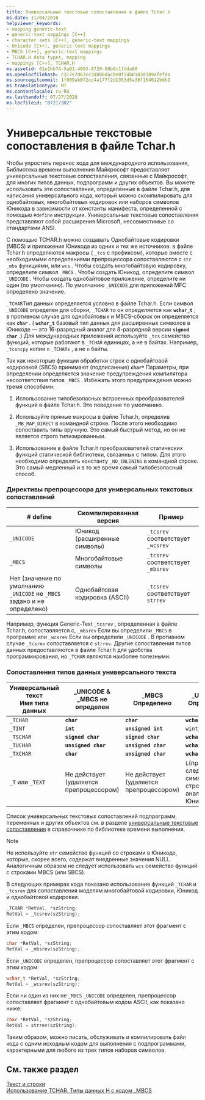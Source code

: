 ```yaml
---
title: Универсальные текстовые сопоставления в файле Tchar.h
ms.date: 11/04/2016
helpviewer_keywords:
- mapping generic-text
- generic-text mappings [C++]
- character sets [C++], generic-text mappings
- Unicode [C++], generic-text mappings
- MBCS [C++], generic-text mappings
- TCHAR.H data types, mapping
- mappings [C++], TCHAR.H
ms.assetid: 01e1bb74-5a01-4093-8720-68b6c1fdda80
ms.openlocfilehash: c317e7d67cc3d086dacbe0f24b0103d389afefda
ms.sourcegitcommit: 1f009ab0f2cc4a177f2d1353d5a38f164612bdb1
ms.translationtype: MT
ms.contentlocale: ru-RU
ms.lasthandoff: 07/27/2020
ms.locfileid: "87217302"
---
```

# <a name="generic-text-mappings-in-tcharh"></a>Универсальные текстовые сопоставления в файле Tchar.h

Чтобы упростить перенос кода для международного использования, Библиотека времени выполнения Майкрософт предоставляет универсальные текстовые сопоставления, связанные с Майкрософт, для многих типов данных, подпрограмм и других объектов. Вы можете использовать эти сопоставления, определенные в файле Tchar.h, для написания универсального кода, который можно скомпилировать для однобайтовых, многобайтовых кодировок или наборов символов Юникода в зависимости от константы манифеста, определенной с помощью `#define` инструкции. Универсальные текстовые сопоставления представляют собой расширения Microsoft, несовместимые со стандартами ANSI.

С помощью TCHAR.h можно создавать Однобайтовые кодировки (MBCS) и приложения Юникода из одних и тех же источников. в файле Tchar.h определяются макросы ( `_tcs` с префиксом), которые вместе с необходимыми определениями препроцессора сопоставляются с `str` `_mbs` функциями, или `wcs` . Чтобы создать многобайтовую кодировку, определите символ `_MBCS` . Чтобы создать Юникод, определите символ `_UNICODE` . Чтобы создать однобайтовое приложение, определите ни один (по умолчанию). По умолчанию `_UNICODE` для приложений MFC определено значение.

`_TCHAR`Тип данных определяется условно в файле Tchar.h. Если символ `_UNICODE` определен для сборки, `_TCHAR` то он определяется как **`wchar_t`** ; в противном случае для однобайтовых и MBCS-сборок он определяется как **`char`** . ( **`wchar_t`** базовый тип данных для расширенных символов в Юникоде — это 16-разрядный аналог для 8-разрядной версии **`signed char`** .) Для международных приложений используйте `_tcs` семейство функций, которые работают в `_TCHAR` единицах, а не в байтах. Например, `_tcsncpy` копии `n` `_TCHARs` , а не `n` байты.

Так как некоторые функции обработки строк с однобайтовой кодировкой (SBCS) принимают (подписанные) **`char*`** Параметры, при определении определяется значение предупреждения компилятора несоответствия типов `_MBCS` . Избежать этого предупреждения можно тремя способами:

1. Использование типобезопасных встроенных преобразователей функций в файле Tchar.h. Это поведение по умолчанию.

1. Используйте прямые макросы в файле Tchar.h, определив `_MB_MAP_DIRECT` в командной строке. После этого необходимо сопоставить типы вручную. Это самый быстрый метод, но он не является строго типизированным.

1. Использование в файле Tchar.h преобразователей статических функций статической библиотеки, связанных с типом. Для этого необходимо определить константу `_NO_INLINING` в командной строке. Это самый медленный и в то же время самый типобезопасный способ.

### <a name="preprocessor-directives-for-generic-text-mappings"></a>Директивы препроцессора для универсальных текстовых сопоставлений

|# define|Скомпилированная версия|Пример|
|---------------|----------------------|-------------|
|`_UNICODE`|Юникод (расширенные символы)|`_tcsrev` соответствует `_wcsrev`|
|`_MBCS`|Многобайтовые символы|`_tcsrev` соответствует `_mbsrev`|
|Нет (значение по умолчанию `_UNICODE` не `_MBCS` задано и не определено)|Однобайтовая кодировка (ASCII)|`_tcsrev` соответствует `strrev`|

Например, функция Generic-Text `_tcsrev` , определенная в файле Tchar.h, сопоставляется с, `_mbsrev` Если вы определили `_MBCS` в программе или `_wcsrev` Если вы определили `_UNICODE` . В противном случае `_tcsrev` сопоставляется с `strrev`. Другие сопоставления типов данных предоставляются в файле Tchar.h для удобства программирования, но `_TCHAR` являются наиболее полезными.

### <a name="generic-text-data-type-mappings"></a>Сопоставления типов данных универсального текста

|Универсальный текст<br /> Имя типа данных|_UNICODE &<br /> _MBCS не определен|_MBCS<br /> Определено|_UNICODE<br /> Определено|
|--------------------------------------|----------------------------------------|------------------------|---------------------------|
|`_TCHAR`|**`char`**|**`char`**|**`wchar_t`**|
|`_TINT`|**`int`**|**`unsigned int`**|`wint_t`|
|`_TSCHAR`|**`signed char`**|**`signed char`**|**`wchar_t`**|
|`_TUCHAR`|**`unsigned char`**|**`unsigned char`**|**`wchar_t`**|
|`_TXCHAR`|**`char`**|**`unsigned char`**|**`wchar_t`**|
|`_T` или `_TEXT`|Не действует (удаляется препроцессором)|Не действует (удаляется препроцессором)|`L`(преобразует следующий символ или строку в его аналог в Юникоде)|

Список универсальных текстовых сопоставлений подпрограмм, переменных и других объектов см. в разделе [универсальные текстовые сопоставления](../c-runtime-library/generic-text-mappings.md) в справочнике по библиотеке времени выполнения.

> [!NOTE]
> Не используйте `str` семейство функций со строками в Юникоде, которые, скорее всего, содержат внедренные значения NULL. Аналогичным образом не следует использовать `wcs` семейство функций с строками MBCS (или SBCS).

В следующих примерах кода показано использование функций `_TCHAR` и `_tcsrev` для сопоставления моделям многобайтовой кодировки, Юникод и однобайтовой кодировки.

```cpp
_TCHAR *RetVal, *szString;
RetVal = _tcsrev(szString);
```

Если `_MBCS` определен, препроцессор сопоставляет этот фрагмент с этим кодом:

```cpp
char *RetVal, *szString;
RetVal = _mbsrev(szString);
```

Если `_UNICODE` определен, препроцессор сопоставляет этот фрагмент с этим кодом:

```cpp
wchar_t *RetVal, *szString;
RetVal = _wcsrev(szString);
```

Если ни один из них не `_MBCS` `_UNICODE` определен, препроцессор сопоставляет фрагмент с однобайтовым кодом ASCII, как показано ниже:

```cpp
char *RetVal, *szString;
RetVal = strrev(szString);
```

Таким образом, можно писать, обслуживать и компилировать файл кода с одним исходным кодом для выполнения с подпрограммами, характерными для любого из трех типов наборов символов.

## <a name="see-also"></a>См. также раздел

[Текст и строки](../text/text-and-strings-in-visual-cpp.md)<br/>
[Использование TCHAR. Типы данных H с кодом _MBCS](../text/using-tchar-h-data-types-with-mbcs-code.md)

